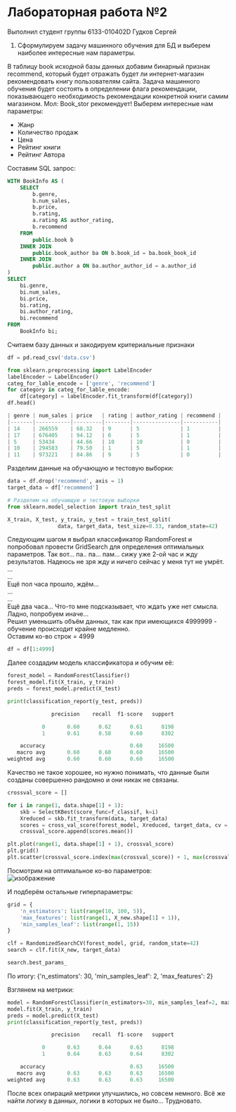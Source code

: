 # Лабораторная работа №2 
Выполнил студент группы 6133-010402D Гудков Сергей

1.	Сформулируем задачу машинного обучения для БД и выберем наиболее интересные нам параметры.

В таблицу book исходной базы данных добавим бинарный признак recommend, который будет отражать будет ли интернет-магазин рекомендовать книгу пользователям сайта.
Задача машинного обучения будет состоять в определении флага рекомендации, показывающего необходимость рекомендации конкретной книги самим магазином. Мол: Book_stor рекомендует!
Выберем интересные нам параметры: 
- Жанр
- Количество продаж
- Цена
- Рейтинг книги
- Рейтинг Автора

Составим SQL запрос: 
```SQL
WITH BookInfo AS (
    SELECT 
        b.genre, 
        b.num_sales, 
        b.price, 
        b.rating, 
        a.rating AS author_rating,
        b.recommend
    FROM 
        public.book b
    INNER JOIN 
        public.book_author ba ON b.book_id = ba.book_book_id
    INNER JOIN 
        public.author a ON ba.author_author_id = a.author_id
)
SELECT 
    bi.genre,
    bi.num_sales,
    bi.price,
    bi.rating,
    bi.author_rating,
    bi.recommend
FROM 
    BookInfo bi;
```
Считаем базу данных и закодируем критериальные признаки

```Python
df = pd.read_csv('data.csv')

from sklearn.preprocessing import LabelEncoder
labelEncoder = LabelEncoder()
categ_for_lable_encode = ['genre', 'recommend']
for category in categ_for_lable_encode:
    df[category] = labelEncoder.fit_transform(df[category])
df.head()

| genre | num_sales | price   | rating | author_rating | recommend |
|-------|-----------|---------|--------|---------------|-----------|
| 14    | 266559    | 68.32   | 9      | 5             | 1         |
| 17    | 676405    | 94.12   | 6      | 5             | 1         |
| 5     | 53434     | 44.66   | 10     | 10            | 0         |
| 10    | 294583    | 79.50   | 1      | 5             | 1         |
| 11    | 973221    | 84.86   | 9      | 5             | 0         |
```

Разделим данные на обучающую и тестовую выборки: 
```Python
data = df.drop('recommend', axis = 1)
target_data = df['recommend']

# Разделим на обучающую и тестовую выборки
from sklearn.model_selection import train_test_split

X_train, X_test, y_train, y_test = train_test_split(
                data, target_data, test_size=0.33, random_state=42)
```

Следующим шагом я выбрал классификатор RandomForest и попробовал провести GridSearch для определения оптимальных параметров. 
Так вот... па.. па... пам... сижу уже 2-ой час и жду результатов. Надеюсь не зря жду и ничего сейчас у меня тут не умрёт.    
...   
...   
Ещё пол часа прошло, ждём...   
...    
...   
Ещё два часа... Что-то мне подсказывает, что ждать уже нет смысла. Ладно, попробуем иначе...    
Решил уменьшить объём данных, так как при имеющихся 4999999 - обучение происходит крайне медленно.   
Оставим ко-во строк = 4999

```Python
df = df[1:4999]
```
Далее создадим модель классификатора и обучим её:
```Python
forest_model = RandomForestClassifier()
forest_model.fit(X_train, y_train)
preds = forest_model.predict(X_test)

print(classification_report(y_test, preds))

              precision    recall  f1-score   support

           0       0.60      0.62      0.61      8198
           1       0.61      0.58      0.60      8302

    accuracy                           0.60     16500
   macro avg       0.60      0.60      0.60     16500
weighted avg       0.60      0.60      0.60     16500
```
Качество не такое хорошее, но нужно понимать, что данные были созданы совершенно рандомно и они никак не связаны.

```Python
crossval_score = []

for i in range(1, data.shape[1] + 1):
    skb = SelectKBest(score_func=f_classif, k=i)
    Xreduced = skb.fit_transform(data, target_data)
    scores = cross_val_score(forest_model, Xreduced, target_data, cv = 5)
    crossval_score.append(scores.mean())

plt.plot(range(1, data.shape[1] + 1), crossval_score)
plt.grid()
plt.scatter(crossval_score.index(max(crossval_score)) + 1, max(crossval_score), c='r')
```
Посмотрим на оптимальное ко-во параметров:   
![изображение](https://github.com/DekartVan/Corporate-databases-LR/assets/60447026/ef142e8b-1394-4fc2-b496-4314eb1da4f9)   

И подберём остальные гиперпараметры: 
```Python
grid = {
    'n_estimators': list(range(10, 100, 5)),
    'max_features': list(range(1, X_new.shape[1] + 1)),
    'min_samples_leaf': list(range(1, 15))
}

clf = RandomizedSearchCV(forest_model, grid, random_state=42)
search = clf.fit(X_new, target_data)

search.best_params_
```
По итогу: {'n_estimators': 30, 'min_samples_leaf': 2, 'max_features': 2}   

Взглянем на метрики:
```Python
model = RandomForestClassifier(n_estimators=30, min_samples_leaf=2, max_features=2,)
model.fit(X_train, y_train)
preds = model.predict(X_test)
print(classification_report(y_test, preds))

              precision    recall  f1-score   support

           0       0.63      0.64      0.63      8198
           1       0.64      0.63      0.64      8302

    accuracy                           0.63     16500
   macro avg       0.63      0.63      0.63     16500
weighted avg       0.63      0.63      0.63     16500
```

После всех опираций метрики улучшились, но совсем немного. Всё же найти логику в данных, логики в которых не было... Трудновато. 

